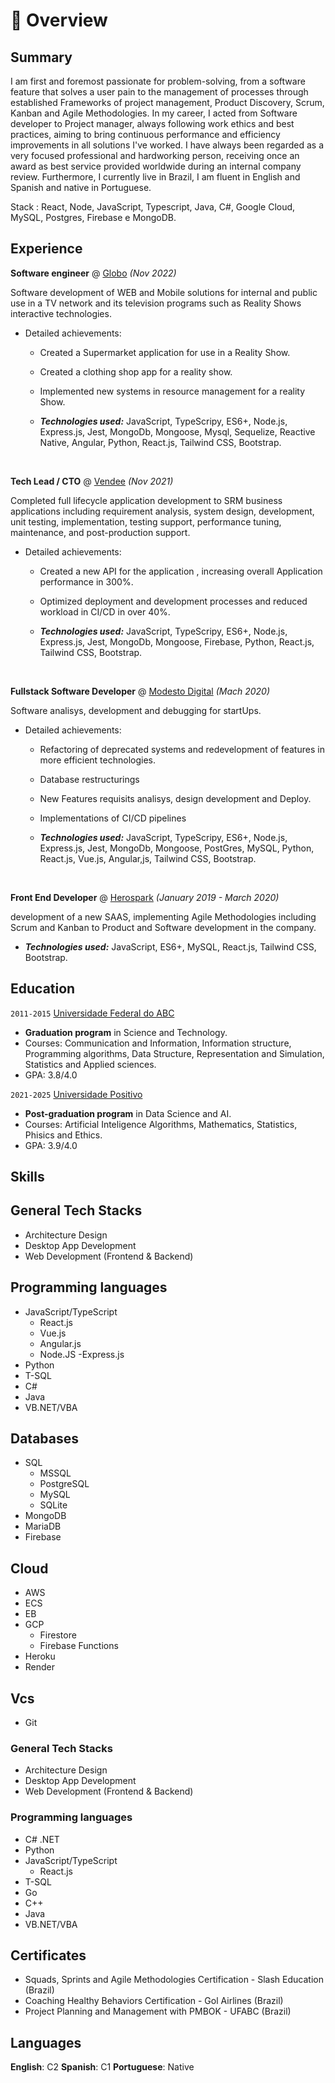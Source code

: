 # 📖 Overview

## Summary

I am first and foremost passionate for problem-solving, from a software feature that solves a user pain to the management of processes through established Frameworks of project management, Product Discovery, Scrum, Kanban and Agile Methodologies.
In my career, I acted from Software developer to Project manager, always following work ethics and best practices, aiming to bring continuous performance and efficiency improvements in all solutions I've worked.
I have always been regarded as a very focused professional and hardworking person, receiving once an award as best service provided worldwide during an internal company review.
Furthermore, I currently live in Brazil, I am fluent in English and Spanish and native in Portuguese.

Stack : React, Node, JavaScript, Typescript, Java, C#, Google Cloud, MySQL, Postgres, Firebase e MongoDB.

## Experience

**Software engineer** @ [Globo](https://redeglobo.globo.com/) _(Nov 2022)_

Software development of WEB and Mobile solutions for internal and public use in a TV network and its television programs such as Reality Shows interactive technologies.

- Detailed achievements:

  - Created a Supermarket application for use in a Reality Show.
  - Created a clothing shop app for a reality show.
  - Implemented new systems in resource management for a reality Show.

  - _**Technologies used:**_ JavaScript, TypeScripy, ES6+, Node.js, Express.js, Jest, MongoDb, Mongoose, Mysql, Sequelize, Reactive Native, Angular, Python, React.js, Tailwind CSS, Bootstrap.

&nbsp;

**Tech Lead / CTO** @ [Vendee](https://www.vendee.com.br/) _(Nov 2021)_

Completed full lifecycle application development to SRM business applications including requirement analysis, system design, development, unit testing, implementation, testing support, performance tuning, maintenance, and post-production support.

- Detailed achievements:

  - Created a new API for the application , increasing overall Application performance in 300%.
  - Optimized deployment and development processes and reduced workload in CI/CD in over 40%.

  - _**Technologies used:**_ JavaScript, TypeScripy, ES6+, Node.js, Express.js, Jest, MongoDb, Mongoose, Firebase, Python, React.js, Tailwind CSS, Bootstrap.

&nbsp;

**Fullstack Software Developer** @ [Modesto Digital](https://github.com/ModestoDigital) _(Mach 2020)_

Software analisys, development and debugging for startUps.

- Detailed achievements:

  - Refactoring of deprecated systems and redevelopment of features in more efficient technologies.
  - Database restructurings
  - New Features requisits analisys, design development and Deploy.
  - Implementations of CI/CD pipelines

  - _**Technologies used:**_ JavaScript, TypeScripy, ES6+, Node.js, Express.js, Jest, MongoDb, Mongoose, PostGres, MySQL, Python, React.js, Vue.js, Angular,js, Tailwind CSS, Bootstrap.

&nbsp;

**Front End Developer** @ [Herospark](https://www.herospark.com.br) _(January 2019 - March 2020)_

development of a new SAAS, implementing Agile Methodologies including Scrum and Kanban to Product and Software development in the company.

- _**Technologies used:**_ JavaScript, ES6+, MySQL, React.js, Tailwind CSS, Bootstrap.

## Education

`2011-2015` [Universidade Federal do ABC](https://www.ufabc.edu.br/en/)

- **Graduation program** in Science and Technology.
- Courses: Communication and Information, Information structure, Programming algorithms, Data Structure, Representation and Simulation, Statistics and Applied sciences.
- GPA: 3.8/4.0

`2021-2025` [Universidade Positivo](https://www.up.edu.br/)

- **Post-graduation program** in Data Science and AI.
- Courses: Artificial Inteligence Algorithms, Mathematics, Statistics, Phisics and Ethics.
- GPA: 3.9/4.0

## Skills

## General Tech Stacks

- Architecture Design
- Desktop App Development
- Web Development (Frontend & Backend)

## Programming languages

- JavaScript/TypeScript
  - React.js
  - Vue.js
  - Angular.js
  - Node.JS
    -Express.js
- Python
- T-SQL
- C#
- Java
- VB.NET/VBA

## Databases

- SQL
  - MSSQL
  - PostgreSQL
  - MySQL
  - SQLite
- MongoDB
- MariaDB
- Firebase

## Cloud

- AWS
- ECS
- EB
- GCP
  - Firestore
  - Firebase Functions
- Heroku
- Render

## Vcs

- Git

### General Tech Stacks

- Architecture Design
- Desktop App Development
- Web Development (Frontend & Backend)

### Programming languages

- C# .NET
- Python
- JavaScript/TypeScript
  - React.js
- T-SQL
- Go
- C++
- Java
- VB.NET/VBA

## Certificates

- Squads, Sprints and Agile Methodologies Certification - Slash Education (Brazil)
- Coaching Healthy Behaviors Certification - Gol Airlines (Brazil)
- Project Planning and Management with PMBOK - UFABC (Brazil)

## Languages

**English**: C2
**Spanish**: C1
**Portuguese**: Native

